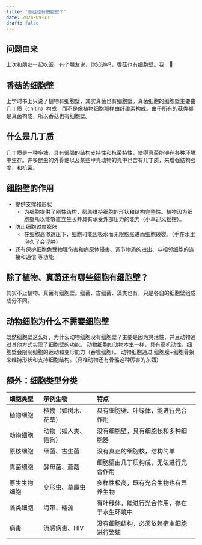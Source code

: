```yaml
---
title: '香菇也有细胞壁？'
date: 2024-09-13
draft: false
---
```


## 问题由来

上次和朋友一起吃饭，有个朋友说，你知道吗，香菇也有细胞壁。我：🤔

## 香菇的细胞壁

上学时书上只说了植物有细胞壁，其实真菌也有细胞壁。真菌细胞的细胞壁主要由几丁质（chitin）构成，而不是像植物细胞那样由纤维素构成。由于所有的菇类都是真菌构成，所以香菇也有细胞壁。

## 什么是几丁质

几丁质是一种多糖，具有很强的结构支持性和抗菌特性，使得真菌能够在各种环境中生存。许多昆虫的外骨骼以及某些甲壳动物的壳中也含有几丁质，来增强结构强度、和抗菌。

## 细胞壁的作用

- 提供支撑和形状
  - 为细胞提供了刚性结构，帮助维持细胞的形状和结构完整性。植物因为细胞壁所以能够直立生长并具有承受外部压力的能力（小草迎风摇摆）。
- 防止细胞过度膨胀
  - 在细胞高渗透压下，细胞可能因吸水而无限膨胀进而细胞破裂。（手在水里泡久了会浮肿）
- 还有保护细胞免受物理伤害和病原体侵害、调节物质的进出、与相邻细胞的连接和通信 等功能

## 除了植物、真菌还有哪些细胞有细胞壁？

其实不止植物、真菌有细胞壁。细菌、古细菌、藻类也有，只是各自的细胞壁组成成分不同。

## 动物细胞为什么不需要细胞壁

既然细胞壁这么好，为什么动物细胞没有细胞壁？主要是因为灵活性，并且动物通过其他方式实现了细胞壁的功能。
动物细胞如动物本生一样，具有高机动性，细胞壁会限制细胞的运动和变形能力（吞噬细胞）。
动物细胞通过 细胞膜+细胞骨架 来维持形状和支持细胞结构。（脊椎动物还有骨骼这种厉害的东西）

## 额外：细胞类型分类

| 细胞类型      | 示例生物             | 特点                                      |
|:--------------|:---------------------|:------------------------------------------|
| 植物细胞      | 植物（如树木、花草） | 具有细胞壁、叶绿体，能进行光合作用         |
| 动物细胞      | 动物（如人类、猫狗） | 没有细胞壁，具有细胞核和多种细胞器         |
| 原核细胞      | 细菌、古生菌          | 没有真正的细胞核，结构简单                 |
| 真菌细胞      | 酵母菌、蘑菇          | 细胞壁由几丁质构成，无法进行光合作用       |
| 原生生物细胞  | 变形虫、草履虫        | 多样性极高，既有光合生物也有异养生物       |
| 藻类细胞      | 海带、硅藻            | 有叶绿体，能进行光合作用，存在于水生环境中  |
| 病毒          | 流感病毒、HIV         | 没有细胞结构，必须依赖宿主细胞进行繁殖      |
